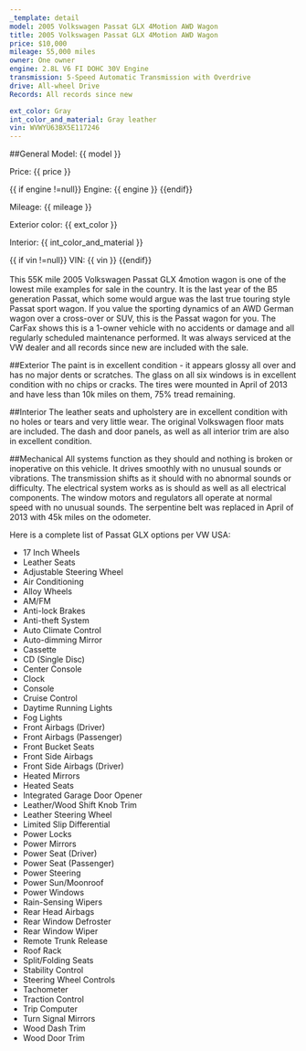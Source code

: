 ```yaml
---
_template: detail
model: 2005 Volkswagen Passat GLX 4Motion AWD Wagon
title: 2005 Volkswagen Passat GLX 4Motion AWD Wagon
price: $10,000
mileage: 55,000 miles
owner: One owner
engine: 2.8L V6 FI DOHC 30V Engine
transmission: 5-Speed Automatic Transmission with Overdrive
drive: All-wheel Drive
Records: All records since new

ext_color: Gray
int_color_and_material: Gray leather 
vin: WVWYU63BX5E117246
---
```

##General
Model: {{ model }}

Price: {{ price }}

{{ if engine !=null}} Engine: {{ engine }} {{endif}}

Mileage: {{ mileage }}


Exterior color: {{ ext_color }}


Interior: {{ int_color_and_material }}


{{ if vin !=null}} VIN: {{ vin }} {{endif}}
<br><br>
This 55K mile 2005 Volkswagen Passat GLX 4motion wagon is one of the lowest mile examples for sale in the country. It is the last year of the B5 generation Passat, which some would argue was the last true touring style Passat sport wagon.  If you value the sporting dynamics of an AWD German wagon over a cross-over or SUV, this is the Passat wagon for you.  The CarFax shows this is a 1-owner vehicle with no accidents or damage and all regularly scheduled maintenance performed.  It was always serviced at the VW dealer and all records since new are included with the sale.  

##Exterior
The paint is in excellent condition - it appears glossy all over and has no major dents or scratches. The glass on all six windows is in excellent condition with no chips or cracks. The tires were mounted in April of 2013 and have less than 10k miles on them, 75% tread remaining. 

##Interior
The leather seats and upholstery are in excellent condition with no holes or tears and very little wear. The original Volkswagen floor mats are included. The dash and door panels, as well as all interior trim are also in excellent condition. 

##Mechanical
All systems function as they should and nothing is broken or inoperative on this vehicle. It drives smoothly with no unusual sounds or vibrations. The transmission shifts as it should with no abnormal sounds or difficulty. The electrical system works as is should as well as all electrical components. The window motors and regulators all operate at normal speed with no unusual sounds. The serpentine belt was replaced in April of 2013 with 45k miles on the odometer. 

Here is a complete list of Passat GLX options per VW USA:

- 17 Inch Wheels 
- Leather Seats 
- Adjustable Steering Wheel 
- Air Conditioning 
- Alloy Wheels  
- AM/FM  
- Anti-lock Brakes 
- Anti-theft System 
- Auto Climate Control  
- Auto-dimming Mirror 
- Cassette  
- CD (Single Disc) 
- Center Console  
- Clock 
- Console  
- Cruise Control  
- Daytime Running Lights 
- Fog Lights 
- Front Airbags (Driver) 
- Front Airbags (Passenger)  
- Front Bucket Seats 
- Front Side Airbags  
- Front Side Airbags (Driver)  
- Heated Mirrors  
- Heated Seats  
- Integrated Garage Door Opener  
- Leather/Wood Shift Knob Trim 
- Leather Steering Wheel
- Limited Slip Differential
- Power Locks
- Power Mirrors
- Power Seat (Driver) 
- Power Seat (Passenger) 
- Power Steering
- Power Sun/Moonroof
- Power Windows
- Rain-Sensing Wipers 
- Rear Head Airbags
- Rear Window Defroster 
- Rear Window Wiper
- Remote Trunk Release
- Roof Rack 
- Split/Folding Seats
- Stability Control 
- Steering Wheel Controls
- Tachometer
- Traction Control
- Trip Computer
- Turn Signal Mirrors
- Wood Dash Trim
- Wood Door Trim